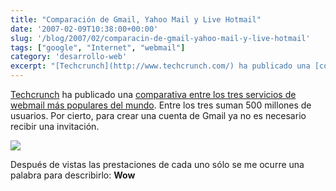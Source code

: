 ```yaml
---
title: "Comparación de Gmail, Yahoo Mail y Live Hotmail"
date: '2007-02-09T10:38:00+00:00'
slug: '/blog/2007/02/comparacin-de-gmail-yahoo-mail-y-live-hotmail'
tags: ["google", "Internet", "webmail"]
category: 'desarrollo-web'
excerpt: "[Techcrunch](http://www.techcrunch.com/) ha publicado una [comparativa entre los tres servicios de webmail más populares del mundo](http://www.techcrunch.com/2007/02/08/a-comparison-of-live-hotmail-gma..."
---
```

[Techcrunch](http://www.techcrunch.com/) ha publicado una [comparativa entre los tres servicios de webmail más populares del mundo](http://www.techcrunch.com/2007/02/08/a-comparison-of-live-hotmail-gmail-and-yahoo-mail/). Entre los tres suman 500 millones de usuarios. Por cierto, para crear una cuenta de Gmail ya no es necesario recibir una invitación.

![](http://jorgegorka.files.wordpress.com/webmail.png)

Después de vistas las prestaciones de cada uno sólo se me ocurre una palabra para describirlo: **Wow**

